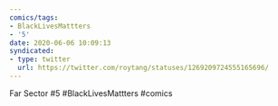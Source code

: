 ```yaml
---
comics/tags:
- BlackLivesMattters
- '5'
date: 2020-06-06 10:09:13
syndicated:
- type: twitter
  url: https://twitter.com/roytang/statuses/1269209724555165696/
---
```


Far Sector #5 #BlackLivesMattters #comics
